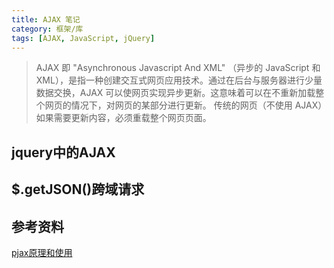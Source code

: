 ```yaml
---
title: AJAX 笔记
category: 框架/库
tags: [AJAX, JavaScript, jQuery]
---
```


> AJAX 即 "Asynchronous Javascript And XML" （异步的 JavaScript 和 XML），是指一种创建交互式网页应用技术。通过在后台与服务器进行少量数据交换，AJAX 可以使网页实现异步更新。这意味着可以在不重新加载整个网页的情况下，对网页的某部分进行更新。
传统的网页（不使用 AJAX）如果需要更新内容，必须重载整个网页页面。

## jquery中的AJAX

## $.getJSON()跨域请求

## 参考资料

[pjax原理和使用](https://www.jianshu.com/p/f67f2e69d4de)